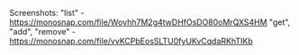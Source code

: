 Screenshots:
"list" - https://monosnap.com/file/Woyhh7M2g4twDHfOsDO80oMrQXS4HM 
"get", "add", "remove" - https://monosnap.com/file/vvKCPbEosSLTU0fyUKvCqdaRKhTIKb